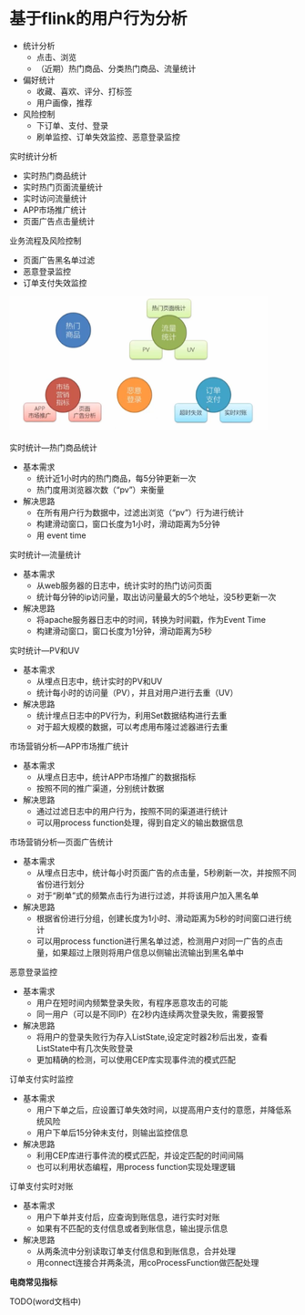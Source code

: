 # 基于flink的用户行为分析

- 统计分析
  - 点击、浏览
  - （近期）热门商品、分类热门商品、流量统计
- 偏好统计
  - 收藏、喜欢、评分、打标签
  - 用户画像，推荐
- 风险控制
  - 下订单、支付、登录
  - 刷单监控、订单失效监控、恶意登录监控



实时统计分析

- 实时热门商品统计
- 实时热门页面流量统计
- 实时访问流量统计
- APP市场推广统计
- 页面广告点击量统计



业务流程及风险控制

- 页面广告黑名单过滤
- 恶意登录监控
- 订单支付失效监控



<img src="image\业务模块.png" alt="image-20191115100930372" style="zoom: 80%;" />



实时统计—热门商品统计

- 基本需求
  - 统计近1小时内的热门商品，每5分钟更新一次
  - 热门度用浏览器次数（“pv”）来衡量
- 解决思路
  - 在所有用户行为数据中，过滤出浏览（“pv”）行为进行统计
  - 构建滑动窗口，窗口长度为1小时，滑动距离为5分钟
  - 用 event time



实时统计—流量统计

- 基本需求
  - 从web服务器的日志中，统计实时的热门访问页面
  - 统计每分钟的ip访问量，取出访问量最大的5个地址，没5秒更新一次
- 解决思路
  - 将apache服务器日志中的时间，转换为时间戳，作为Event Time
  - 构建滑动窗口，窗口长度为1分钟，滑动距离为5秒



实时统计—PV和UV

- 基本需求
  - 从埋点日志中，统计实时的PV和UV
  - 统计每小时的访问量（PV），并且对用户进行去重（UV）
- 解决思路
  - 统计埋点日志中的PV行为，利用Set数据结构进行去重
  - 对于超大规模的数据，可以考虑用布隆过滤器进行去重



市场营销分析—APP市场推广统计

- 基本需求
  - 从埋点日志中，统计APP市场推广的数据指标
  - 按照不同的推广渠道，分别统计数据
- 解决思路
  - 通过过滤日志中的用户行为，按照不同的渠道进行统计
  - 可以用process function处理，得到自定义的输出数据信息



市场营销分析—页面广告统计

- 基本需求
  - 从埋点日志中，统计每小时页面广告的点击量，5秒刷新一次，并按照不同省份进行划分
  - 对于“刷单”式的频繁点击行为进行过滤，并将该用户加入黑名单
- 解决思路
  - 根据省份进行分组，创建长度为1小时、滑动距离为5秒的时间窗口进行统计
  - 可以用process function进行黑名单过滤，检测用户对同一广告的点击量，如果超过上限则将用户信息以侧输出流输出到黑名单中



恶意登录监控

- 基本需求
  - 用户在短时间内频繁登录失败，有程序恶意攻击的可能
  - 同一用户（可以是不同IP）在2秒内连续两次登录失败，需要报警
- 解决思路
  - 将用户的登录失败行为存入ListState,设定定时器2秒后出发，查看ListState中有几次失败登录
  - 更加精确的检测，可以使用CEP库实现事件流的模式匹配



订单支付实时监控

- 基本需求
  - 用户下单之后，应设置订单失效时间，以提高用户支付的意愿，并降低系统风险
  - 用户下单后15分钟未支付，则输出监控信息
- 解决思路
  - 利用CEP库进行事件流的模式匹配，并设定匹配的时间间隔
  - 也可以利用状态编程，用process function实现处理逻辑



订单支付实时对账

- 基本需求
  - 用户下单并支付后，应查询到账信息，进行实时对账
  - 如果有不匹配的支付信息或者到账信息，输出提示信息
- 解决思路
  - 从两条流中分别读取订单支付信息和到账信息，合并处理
  - 用connect连接合并两条流，用coProcessFunction做匹配处理



**电商常见指标**

TODO(word文档中)



